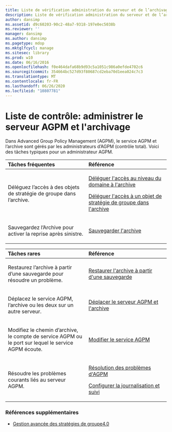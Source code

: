 ```yaml
---
title: Liste de vérification administration du serveur et de l’archivage AGPM
description: Liste de vérification administration du serveur et de l’archivage AGPM
author: dansimp
ms.assetid: d9c60203-90c2-48a7-9318-197e0ec5038b
ms.reviewer: ''
manager: dansimp
ms.author: dansimp
ms.pagetype: mdop
ms.mktglfcycl: manage
ms.sitesec: library
ms.prod: w10
ms.date: 06/16/2016
ms.openlocfilehash: f0e464dafa68b9d93c5a1051c986a0efde4702c6
ms.sourcegitcommit: 354664bc527d93f80687cd2eba70d1eea024c7c3
ms.translationtype: MT
ms.contentlocale: fr-FR
ms.lasthandoff: 06/26/2020
ms.locfileid: "10807781"
---
```

# Liste de contrôle: administrer le serveur AGPM et l'archivage


Dans Advanced Group Policy Management (AGPM), le service AGPM et l’archive sont gérés par les administrateurs d’AGPM (contrôle total). Voici des tâches typiques pour un administrateur AGPM.

<table>
<colgroup>
<col width="50%" />
<col width="50%" />
</colgroup>
<thead>
<tr class="header">
<th align="left">Tâches fréquentes</th>
<th align="left">Référence</th>
</tr>
</thead>
<tbody>
<tr class="odd">
<td align="left"><p>Déléguez l’accès à des objets de stratégie de groupe dans l’archive.</p></td>
<td align="left"><p><a href="delegate-domain-level-access-to-the-archive-agpm40.md" data-raw-source="[Delegate Domain-Level Access to the Archive](delegate-domain-level-access-to-the-archive-agpm40.md)">Déléguer l'accès au niveau du domaine à l'archive</a></p>
<p><a href="delegate-access-to-an-individual-gpo-in-the-archive-agpm40.md" data-raw-source="[Delegate Access to an Individual GPO in the Archive](delegate-access-to-an-individual-gpo-in-the-archive-agpm40.md)">Déléguer l'accès à un objet de stratégie de groupe dans l'archive</a></p></td>
</tr>
<tr class="even">
<td align="left"><p>Sauvegardez l’Archive pour activer la reprise après sinistre.</p></td>
<td align="left"><p><a href="back-up-the-archive-agpm40.md" data-raw-source="[Back Up the Archive](back-up-the-archive-agpm40.md)">Sauvegarder l'archive</a></p></td>
</tr>
</tbody>
</table>

 

<table>
<colgroup>
<col width="50%" />
<col width="50%" />
</colgroup>
<thead>
<tr class="header">
<th align="left">Tâches rares</th>
<th align="left">Référence</th>
</tr>
</thead>
<tbody>
<tr class="odd">
<td align="left"><p>Restaurez l’archive à partir d’une sauvegarde pour résoudre un problème.</p></td>
<td align="left"><p><a href="restore-the-archive-from-a-backup-agpm40.md" data-raw-source="[Restore the Archive from a Backup](restore-the-archive-from-a-backup-agpm40.md)">Restaurer l'archive à partir d'une sauvegarde</a></p></td>
</tr>
<tr class="even">
<td align="left"><p>Déplacez le service AGPM, l’archive ou les deux sur un autre serveur.</p></td>
<td align="left"><p><a href="move-the-agpm-server-and-the-archive-agpm40.md" data-raw-source="[Move the AGPM Server and the Archive](move-the-agpm-server-and-the-archive-agpm40.md)">Déplacer le serveur AGPM et l'archive</a></p></td>
</tr>
<tr class="odd">
<td align="left"><p>Modifiez le chemin d’archive, le compte de service AGPM ou le port sur lequel le service AGPM écoute.</p></td>
<td align="left"><p><a href="modify-the-agpm-service-agpm40.md" data-raw-source="[Modify the AGPM Service](modify-the-agpm-service-agpm40.md)">Modifier le service AGPM</a></p></td>
</tr>
<tr class="even">
<td align="left"><p>Résoudre les problèmes courants liés au serveur AGPM.</p></td>
<td align="left"><p><a href="troubleshooting-agpm-agpm40.md" data-raw-source="[Troubleshooting AGPM](troubleshooting-agpm-agpm40.md)">Résolution des problèmes d'AGPM</a></p>
<p><a href="configure-logging-and-tracing-agpm40.md" data-raw-source="[Configure Logging and Tracing](configure-logging-and-tracing-agpm40.md)">Configurer la journalisation et suivi</a></p></td>
</tr>
</tbody>
</table>

 

### Références supplémentaires

-   [Gestion avancée des stratégies de groupe4.0](advanced-group-policy-management-40.md)

 

 





